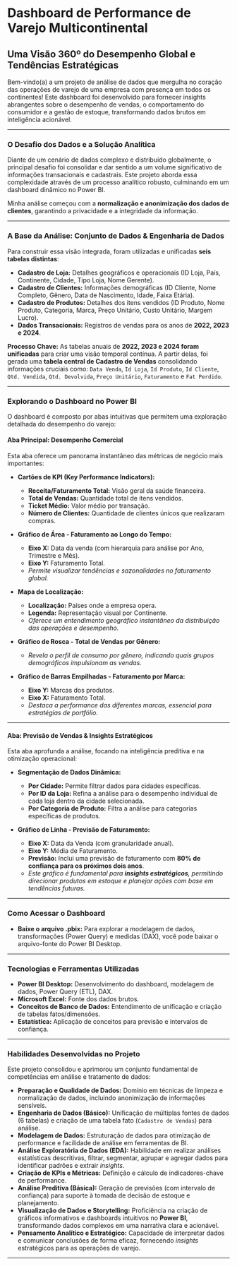 # **Dashboard de Performance de Varejo Multicontinental**

## **Uma Visão 360º do Desempenho Global e Tendências Estratégicas**

Bem-vindo(a) a um projeto de análise de dados que mergulha no coração das operações de varejo de uma empresa com presença em todos os continentes! Este dashboard foi desenvolvido para fornecer insights abrangentes sobre o desempenho de vendas, o comportamento do consumidor e a gestão de estoque, transformando dados brutos em inteligência acionável.

---

### **O Desafio dos Dados e a Solução Analítica**

Diante de um cenário de dados complexo e distribuído globalmente, o principal desafio foi consolidar e dar sentido a um volume significativo de informações transacionais e cadastrais. Este projeto aborda essa complexidade através de um processo analítico robusto, culminando em um dashboard dinâmico no Power BI.

Minha análise começou com a **normalização e anonimização dos dados de clientes**, garantindo a privacidade e a integridade da informação.

---

### **A Base da Análise: Conjunto de Dados & Engenharia de Dados**

Para construir essa visão integrada, foram utilizadas e unificadas **seis tabelas distintas**:

* **Cadastro de Loja:** Detalhes geográficos e operacionais (ID Loja, País, Continente, Cidade, Tipo Loja, Nome Gerente).
* **Cadastro de Clientes:** Informações demográficas (ID Cliente, Nome Completo, Gênero, Data de Nascimento, Idade, Faixa Etária).
* **Cadastro de Produtos:** Detalhes dos itens vendidos (ID Produto, Nome Produto, Categoria, Marca, Preço Unitário, Custo Unitário, Margem Lucro).
* **Dados Transacionais:** Registros de vendas para os anos de **2022, 2023 e 2024**.

**Processo Chave:**
As tabelas anuais de **2022, 2023 e 2024 foram unificadas** para criar uma visão temporal contínua. A partir delas, foi gerada uma **tabela central de Cadastro de Vendas** consolidando informações cruciais como: `Data Venda`, `Id Loja`, `Id Produto`, `Id Cliente`, `Qtd. Vendida`, `Qtd. Devolvida`, `Preço Unitário`, `Faturamento` e `Fat Perdido`.

---

### **Explorando o Dashboard no Power BI**

O dashboard é composto por abas intuitivas que permitem uma exploração detalhada do desempenho do varejo:

#### **Aba Principal: Desempenho Comercial**

Esta aba oferece um panorama instantâneo das métricas de negócio mais importantes:

* **Cartões de KPI (Key Performance Indicators):**
    * **Receita/Faturamento Total:** Visão geral da saúde financeira.
    * **Total de Vendas:** Quantidade total de itens vendidos.
    * **Ticket Médio:** Valor médio por transação.
    * **Número de Clientes:** Quantidade de clientes únicos que realizaram compras.

* **Gráfico de Área - Faturamento ao Longo do Tempo:**
    * **Eixo X:** Data da venda (com hierarquia para análise por Ano, Trimestre e Mês).
    * **Eixo Y:** Faturamento Total.
    * *Permite visualizar tendências e sazonalidades no faturamento global.*

* **Mapa de Localização:**
    * **Localização:** Países onde a empresa opera.
    * **Legenda:** Representação visual por Continente.
    * *Oferece um entendimento geográfico instantâneo da distribuição das operações e desempenho.*

* **Gráfico de Rosca - Total de Vendas por Gênero:**
    * *Revela o perfil de consumo por gênero, indicando quais grupos demográficos impulsionam as vendas.*

* **Gráfico de Barras Empilhadas - Faturamento por Marca:**
    * **Eixo Y:** Marcas dos produtos.
    * **Eixo X:** Faturamento Total.
    * *Destaca a performance das diferentes marcas, essencial para estratégias de portfólio.*

---

#### **Aba: Previsão de Vendas & Insights Estratégicos**

Esta aba aprofunda a análise, focando na inteligência preditiva e na otimização operacional:

* **Segmentação de Dados Dinâmica:**
    * **Por Cidade:** Permite filtrar dados para cidades específicas.
    * **Por ID da Loja:** Refina a análise para o desempenho individual de cada loja dentro da cidade selecionada.
    * **Por Categoria de Produto:** Filtra a análise para categorias específicas de produtos.

* **Gráfico de Linha - Previsão de Faturamento:**
    * **Eixo X:** Data da Venda (com granularidade anual).
    * **Eixo Y:** Média de Faturamento.
    * **Previsão:** Inclui uma previsão de faturamento com **80% de confiança para os próximos dois anos**.
    * *Este gráfico é fundamental para **insights estratégicos**, permitindo direcionar produtos em estoque e planejar ações com base em tendências futuras.*

---

### **Como Acessar o Dashboard**


* **Baixe o arquivo .pbix:**
    Para explorar a modelagem de dados, transformações (Power Query) e medidas (DAX), você pode baixar o arquivo-fonte do Power BI Desktop.


---

### **Tecnologias e Ferramentas Utilizadas**

* **Power BI Desktop:** Desenvolvimento do dashboard, modelagem de dados, Power Query (ETL), DAX.
* **Microsoft Excel:** Fonte dos dados brutos.
* **Conceitos de Banco de Dados:** Entendimento de unificação e criação de tabelas fatos/dimensões.
* **Estatística:** Aplicação de conceitos para previsão e intervalos de confiança.

---

### **Habilidades Desenvolvidas no Projeto**

Este projeto consolidou e aprimorou um conjunto fundamental de competências em análise e tratamento de dados:

* **Preparação e Qualidade de Dados:** Domínio em técnicas de limpeza e normalização de dados, incluindo anonimização de informações sensíveis.
* **Engenharia de Dados (Básico):** Unificação de múltiplas fontes de dados (6 tabelas) e criação de uma tabela fato (`Cadastro de Vendas`) para análise.
* **Modelagem de Dados:** Estruturação de dados para otimização de performance e facilidade de análise em ferramentas de BI.
* **Análise Exploratória de Dados (EDA):** Habilidade em realizar análises estatísticas descritivas, filtrar, segmentar, agrupar e agregar dados para identificar padrões e extrair *insights*.
* **Criação de KPIs e Métricas:** Definição e cálculo de indicadores-chave de performance.
* **Análise Preditiva (Básica):** Geração de previsões (com intervalo de confiança) para suporte à tomada de decisão de estoque e planejamento.
* **Visualização de Dados e Storytelling:** Proficiência na criação de gráficos informativos e dashboards intuitivos no **Power BI**, transformando dados complexos em uma narrativa clara e acionável.
* **Pensamento Analítico e Estratégico:** Capacidade de interpretar dados e comunicar conclusões de forma eficaz, fornecendo *insights* estratégicos para as operações de varejo.

---


